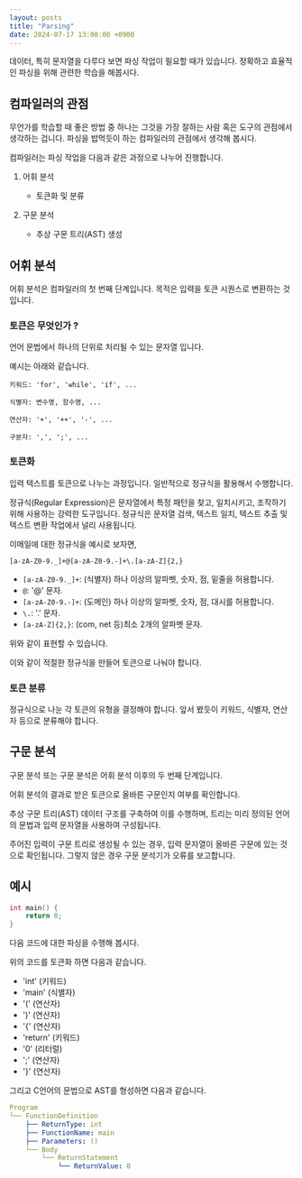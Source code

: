 ```yaml
---
layout: posts
title: "Parsing"
date: 2024-07-17 13:00:00 +0900
---
```


데이터, 특히 문자열을 다루다 보면 파싱 작업이 필요할 때가 있습니다. 정확하고 효율적인 파싱을 위해 관련한 학습을 해봅시다.

## 컴파일러의 관점

무언가를 학습할 때 좋은 방법 중 하나는 그것을 가장 잘하는 사람 혹은 도구의 관점에서 생각하는 겁니다. 파싱을 밥먹듯이 하는 컴파일러의 관점에서 생각해 봅시다.

컴파일러는 파싱 작업을 다음과 같은 과정으로 나누어 진행합니다.

1. 어휘 분석
    - 토큰화 및 분류
    
2. 구문 분석
    - 추상 구문 트리(AST) 생성

## 어휘 분석

어휘 분석은 컴파일러의 첫 번째 단계입니다. 목적은 입력을 토큰 시퀀스로 변환하는 것입니다.

### 토큰은 무엇인가 ?

언어 문법에서 하나의 단위로 처리될 수 있는 문자열 입니다.

예시는 아래와 같습니다.
```text
키워드: 'for', 'while', 'if', ...

식별자: 변수명, 함수명, ...

연산자: '+', '++', '-', ...

구분자: ',', ';', ...
```

### 토큰화

입력 텍스트를 토큰으로 나누는 과정입니다. 일반적으로 정규식을 활용해서 수행합니다.

정규식(Regular Expression)은 문자열에서 특정 패턴을 찾고, 일치시키고, 조작하기 위해 사용하는 강력한 도구입니다. 
정규식은 문자열 검색, 텍스트 일치, 텍스트 추출 및 텍스트 변환 작업에서 널리 사용됩니다.

이메일에 대한 정규식을 예시로 보자면,
```text
[a-zA-Z0-9._]+@[a-zA-Z0-9.-]+\.[a-zA-Z]{2,}
```
- `[a-zA-Z0-9._]+`: (식별자) 하나 이상의 알파벳, 숫자, 점, 밑줄을 허용합니다.
- `@`: '@' 문자.
- `[a-zA-Z0-9.-]+`: (도메인) 하나 이상의 알파벳, 숫자, 점, 대시를 허용합니다.
- `\.`: '.' 문자.
- `[a-zA-Z]{2,}`: (com, net 등)최소 2개의 알파벳 문자.

위와 같이 표현할 수 있습니다.

이와 같이 적절한 정규식을 만들어 토큰으로 나눠야 합니다.

### 토큰 분류

정규식으로 나눈 각 토큰의 유형을 결정해야 합니다. 앞서 봤듯이 키워드, 식별자, 연산자 등으로 분류해야 합니다.

## 구문 분석

구문 분석 또는 구문 분석은 어휘 분석 이후의 두 번째 단계입니다.

어휘 분석의 결과로 받은 토큰으로 올바른 구문인지 여부를 확인합니다.

추상 구문 트리(AST) 데이터 구조를 구축하여 이를 수행하며, 트리는 미리 정의된 언어의 문법과 입력 문자열을 사용하여 구성됩니다.

주어진 입력이 구문 트리로 생성될 수 있는 경우, 입력 문자열이 올바른 구문에 있는 것으로 확인됩니다. 그렇지 않은 경우 구문 분석기가 오류를 보고합니다.

## 예시

```c
int main() {
    return 0;
}
```
다음 코드에 대한 파싱을 수행해 봅시다.

위의 코드를 토큰화 하면 다음과 같습니다.

- 'int' (키워드)
- 'main' (식별자)
- '(' (연산자)
- ')' (연산자)
- '{' (연산자)
- 'return' (키워드)
- '0' (리터럴)
- ';' (연산자)
- '}' (연산자)

그리고 C언어의 문법으로 AST를 형성하면 다음과 같습니다.

```yaml
Program
└── FunctionDefinition
    ├── ReturnType: int
    ├── FunctionName: main
    ├── Parameters: ()
    └── Body
        └── ReturnStatement
            └── ReturnValue: 0
```

